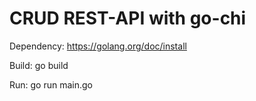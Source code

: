# CRUD REST-API with go-chi
Dependency: https://golang.org/doc/install

Build:
    go build
  
 Run:
    go run main.go
